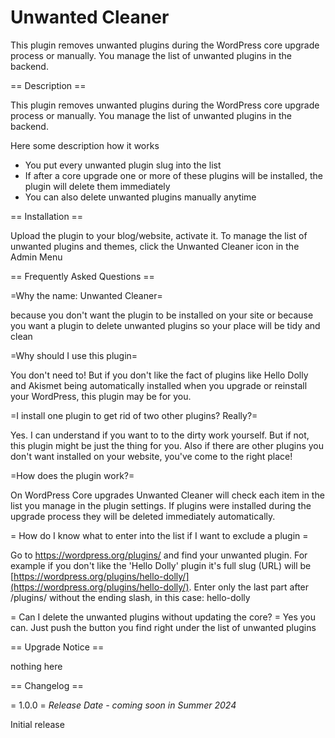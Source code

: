 # Unwanted Cleaner
This plugin removes unwanted plugins during the WordPress core upgrade process or manually. You manage the list of unwanted plugins in the backend.

== Description ==

This plugin removes unwanted plugins during the WordPress core upgrade process or manually. You manage the list of unwanted plugins in the backend.

Here some description how it works

* You put every unwanted plugin slug into the list
* If after a core upgrade one or more of these plugins will be installed, the plugin will delete them immediately
* You can also delete unwanted plugins manually anytime

== Installation ==

Upload the plugin to your blog/website, activate it.
To manage the list of unwanted plugins and themes, click the Unwanted Cleaner icon in the Admin Menu

== Frequently Asked Questions ==

=Why the name: Unwanted Cleaner=

because you don't want the plugin to be installed on your site or
because you want a plugin to delete unwanted plugins so your place will be tidy and clean

=Why should I use this plugin=

You don't need to! But if you don't like the fact of plugins like Hello Dolly and Akismet being automatically installed when you upgrade or reinstall your WordPress, this plugin may be for you.

=I install one plugin to get rid of two other plugins? Really?=

Yes. I can understand if you want to to the dirty work yourself. But if not, this plugin might be just the thing for you.
Also if there are other plugins you don't want installed on your website, you've come to the right place!

=How does the plugin work?=

On WordPress Core upgrades Unwanted Cleaner will check each item in the list you manage in the plugin settings. If plugins were installed during the upgrade process they will be deleted immediately automatically.

= How do I know what to enter into the list if I want to exclude a plugin =

Go to https://wordpress.org/plugins/ and find your unwanted plugin.
For example if you don't like the 'Hello Dolly' plugin it's full slug (URL) will be [https://wordpress.org/plugins/hello-dolly/](https://wordpress.org/plugins/hello-dolly/).
Enter only the last part after /plugins/ without the ending slash, in this case: hello-dolly

= Can I delete the unwanted plugins without updating the core? =
Yes you can. Just push the button you find right under the list of unwanted plugins

== Upgrade Notice ==

nothing here

== Changelog ==

= 1.0.0 =
*Release Date - coming soon in Summer 2024*

Initial release
